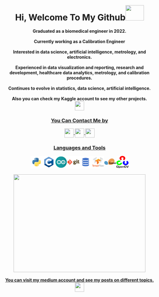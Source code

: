 <h1 align="center"> Hi, Welcome To My Github<img src="https://camo.githubusercontent.com/58502bc6910820c71f8cd9f3a6640c7d5374b4f752d4fdc5c4e79bdbd4fe4726/68747470733a2f2f6d656469612e67697068792e636f6d2f6d656469612f62634b6d49576b554d436a566d2f67697068792e676966" width="60" height="50" /> </h1>

<div align="center">
<b> Graduated as a biomedical engineer in 2022. </b>  
</div>   
<br />

<div align="center">
<b> Currently working as a Calibration Engineer  </b>  
</div>   
<br />


<div align="center">
<b> Interested in data science, artificial intelligence, metrology, and electronics. </b>  
</div> 
<br />

<div align="center">
<b> Experienced in data visualization and reporting, research and development, healthcare data analytics, metrology, and calibration procedures. </b>  
</div>
<br />

<div align="center">
<b> Continues to evolve in statistics, data science, artificial intelligence. </b>  
</div>
<br />

<div align="center">
<b> Also you can check my Kaggle account to see my other projects. </b>  
</div>
<div align="center">
<a href="https://www.kaggle.com/alibulut1/code?"> <img height="30" width="30" src="https://cloud.githubusercontent.com/assets/6185394/6852526/739d9406-d3e5-11e4-9d04-fc2b6acb7e8e.png" align="center" />
</div> 
        


<h3 align="center"> You Can Contact Me by  </h3>

<div align="center">
<a href="mailto:alibulut.ablt@gmail.com?"> <img height="30" width="30" src="https://unpkg.com/simple-icons@v7/icons/gmail.svg" align="center" /> 
<a href="https://www.linkedin.com/in/ali-bulut-1a113524b?"> <img height="30" width="30" src="https://unpkg.com/simple-icons@v7/icons/linkedin.svg" align="center" /> 
<a href="https://twitter.com/alibulutt7?t=XjGOLZMAoO9-R8oeZ7L5bg&s=09?"> <img height="30" width="30" src="https://unpkg.com/simple-icons@v7/icons/twitter.svg" align="center" /> 
</div>     


        
<h3 align="center"> Languages and Tools  </h3>   
<div align="center">
<img src="https://raw.githubusercontent.com/github/explore/80688e429a7d4ef2fca1e82350fe8e3517d3494d/topics/python/python.png" width="40" height="40"><img src="https://raw.githubusercontent.com/github/explore/f3e22f0dca2be955676bc70d6214b95b13354ee8/topics/c/c.png" width="40" height="40"><img src="https://raw.githubusercontent.com/github/explore/80688e429a7d4ef2fca1e82350fe8e3517d3494d/topics/arduino/arduino.png" width="40" height="40"><img src="https://raw.githubusercontent.com/github/explore/80688e429a7d4ef2fca1e82350fe8e3517d3494d/topics/git/git.png" width="40" height="40"><img src="https://raw.githubusercontent.com/github/explore/80688e429a7d4ef2fca1e82350fe8e3517d3494d/topics/sql/sql.png" width="40" height="40"><img src="https://raw.githubusercontent.com/github/explore/80688e429a7d4ef2fca1e82350fe8e3517d3494d/topics/tensorflow/tensorflow.png" width="40" height="40"><img src="https://raw.githubusercontent.com/github/explore/80688e429a7d4ef2fca1e82350fe8e3517d3494d/topics/scikit-learn/scikit-learn.png" width="40" height="40"><img src="https://raw.githubusercontent.com/github/explore/80688e429a7d4ef2fca1e82350fe8e3517d3494d/topics/opencv/opencv.png" width="40" height="40">
</div>        
<br />
        
        
<div align="center">
<img height="320" width="430" src="https://user-images.githubusercontent.com/92849974/186729417-5e5c7b23-03a0-4ef8-90ff-f7ee8ceb06bc.gif" align="center" />
</div> 
<br /> 
        
<div align="center">
<b> You can visit my medium account and see my posts on different topics. </b>  
</div>       
<div align="center">
<a href="https://medium.com/@alibulutb?"> <img height="30" width="30" src="https://camo.githubusercontent.com/62e64e26e4fb4cf9f89649ea65f9b936094bc39d99770a9165911c925ddc2e20/68747470733a2f2f63646e2e6a7364656c6976722e6e65742f6e706d2f73696d706c652d69636f6e7340332e302e312f69636f6e732f6d656469756d2e737667" align="center" />
</div> 
 

        
<!---
<div align="center">
<details> 
<summary>:bulb: Github Stats</summary>
<img src="https://github-readme-stats.vercel.app/api?username=alibulutb&theme=onedark"
</details>

<details> 
<summary>:bulb: Most Used Languages</summary>
<img src="https://github-readme-stats.vercel.app/api/top-langs/?username=alibulutb&layout=compact"
</details>
</div>
--->

  
  
  
<!---
alibulutb/alibulutb is a ✨ special ✨ repository because its `README.md` (this file) appears on your GitHub profile.
You can click the Preview link to take a look at your changes.
--->
